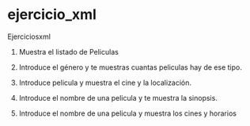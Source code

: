 # ejercicio_xml
Ejerciciosxml

1. Muestra el listado de Peliculas

2. Introduce el género y te muestras cuantas peliculas hay de ese tipo.

3. Introduce pelicula y muestra el cine y la localización.

4. Introduce el nombre de una pelicula y te muestra la sinopsis.

5. Introduce el nombre de una pelicula y muestra los cines y horarios
